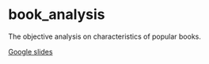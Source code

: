 # book_analysis

The objective analysis on characteristics of popular books.

[Google slides](https://docs.google.com/presentation/d/1oEPVYBB70mg8U-H8uFa5Z3AED6LrsOfLdswOtpETDkQ/edit?usp=sharing)
